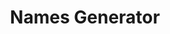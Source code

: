 ---
layout: post.njk
title: "Names Generator"
summary: "Nice little project to auto generate your names. Written in TypeScript with not that much code."
thumb: "https://opengraph.githubassets.com/ab2a4c23ca7fe92a7e757806b0ee8ca08c5e83a361b6420db321461b47c3ad/andreasonny83/unique-names-generator"
links:
  - website: "https://go.raybo.org/5Gcp"
category: shorts
tags:
- external
---